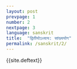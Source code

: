```yaml
---
layout: post
prevpage: 1
number: 2
nextpage: 3
language: sanskrit
title:  "द्वितीयोऽध्याय: सांख्ययोग"
permalink: /sanskrit/2/
---
```


{{site.deftext}}
